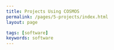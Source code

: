```yaml
---
title: Projects Using COSMOS
permalink: /pages/5-projects/index.html
layout: page

tags: [software]
keywords: software
---
```

